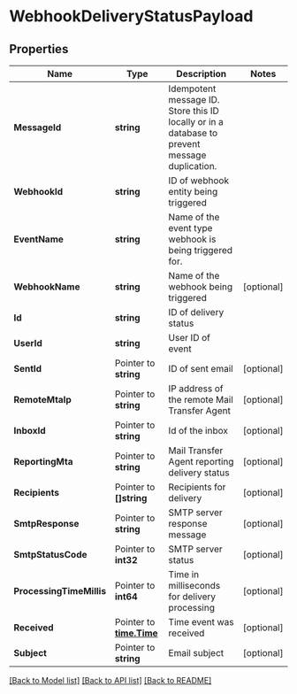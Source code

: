 # WebhookDeliveryStatusPayload

## Properties

Name | Type | Description | Notes
------------ | ------------- | ------------- | -------------
**MessageId** | **string** | Idempotent message ID. Store this ID locally or in a database to prevent message duplication. | 
**WebhookId** | **string** | ID of webhook entity being triggered | 
**EventName** | **string** | Name of the event type webhook is being triggered for. | 
**WebhookName** | **string** | Name of the webhook being triggered | [optional] 
**Id** | **string** | ID of delivery status | 
**UserId** | **string** | User ID of event | 
**SentId** | Pointer to **string** | ID of sent email | [optional] 
**RemoteMtaIp** | Pointer to **string** | IP address of the remote Mail Transfer Agent | [optional] 
**InboxId** | Pointer to **string** | Id of the inbox | [optional] 
**ReportingMta** | Pointer to **string** | Mail Transfer Agent reporting delivery status | [optional] 
**Recipients** | Pointer to **[]string** | Recipients for delivery | [optional] 
**SmtpResponse** | Pointer to **string** | SMTP server response message | [optional] 
**SmtpStatusCode** | Pointer to **int32** | SMTP server status | [optional] 
**ProcessingTimeMillis** | Pointer to **int64** | Time in milliseconds for delivery processing | [optional] 
**Received** | Pointer to [**time.Time**](time.Time) | Time event was received | [optional] 
**Subject** | Pointer to **string** | Email subject | [optional] 

[[Back to Model list]](../README#documentation-for-models) [[Back to API list]](../README#documentation-for-api-endpoints) [[Back to README]](../README)


